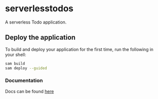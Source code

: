 # serverlesstodos

A serverless Todo application.


## Deploy the  application

To build and deploy your application for the first time, run the following in your shell:

```bash
sam build
sam deploy --guided
```

### Documentation

Docs can be found [here](https://web.postman.co/collections/8382715-63b905f8-0d30-449d-8ae2-01fc9a39cafe?version=latest&workspace=0cb07fce-a316-40e2-8819-c0aef4dbfc46)